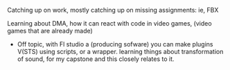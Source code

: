 
Catching up on work, mostly catching up on missing assignments: ie, FBX

Learning about DMA, how it can react with code in video games, (video games that are already made)

- Off topic, with Fl studio a (producing sofware) you can make plugins V(STS) using scripts, or a wrapper.
  learning things about transformation of sound, for my capstone and this closely relates to it.

